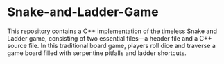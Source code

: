 # Snake-and-Ladder-Game
This repository contains a C++ implementation of the timeless Snake and Ladder game, consisting of two essential files—a header file and a C++ source file. In this traditional board game, players roll dice and traverse a game board filled with serpentine pitfalls and ladder shortcuts.
